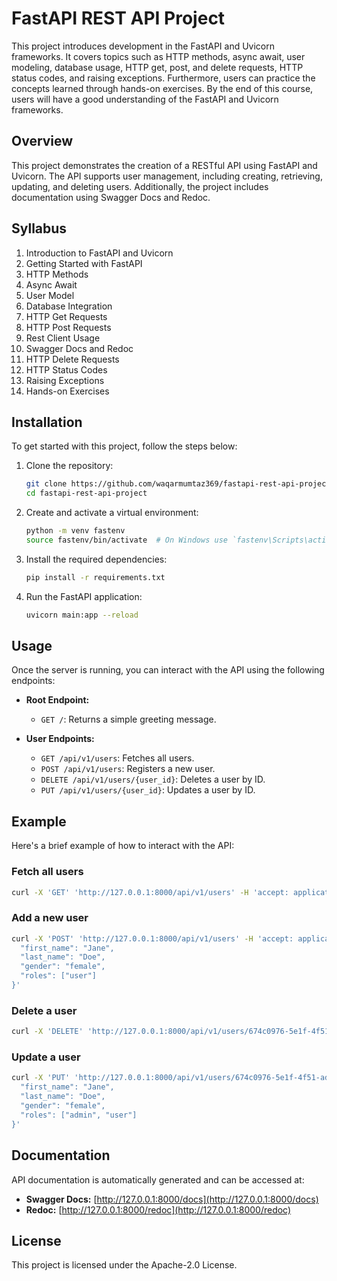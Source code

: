 # FastAPI REST API Project

This project introduces development in the FastAPI and Uvicorn frameworks. It covers topics such as HTTP methods, async await, user modeling, database usage, HTTP get, post, and delete requests, HTTP status codes, and raising exceptions. Furthermore, users can practice the concepts learned through hands-on exercises. By the end of this course, users will have a good understanding of the FastAPI and Uvicorn frameworks.

## Overview

This project demonstrates the creation of a RESTful API using FastAPI and Uvicorn. The API supports user management, including creating, retrieving, updating, and deleting users. Additionally, the project includes documentation using Swagger Docs and Redoc.

## Syllabus

1. Introduction to FastAPI and Uvicorn
2. Getting Started with FastAPI
3. HTTP Methods
4. Async Await
5. User Model
6. Database Integration
7. HTTP Get Requests
8. HTTP Post Requests
9. Rest Client Usage
10. Swagger Docs and Redoc
11. HTTP Delete Requests
12. HTTP Status Codes
13. Raising Exceptions
14. Hands-on Exercises

## Installation

To get started with this project, follow the steps below:

1. Clone the repository:

    ```sh
    git clone https://github.com/waqarmumtaz369/fastapi-rest-api-project.git
    cd fastapi-rest-api-project
    ```

2. Create and activate a virtual environment:

    ```sh
    python -m venv fastenv
    source fastenv/bin/activate  # On Windows use `fastenv\Scripts\activate`
    ```

3. Install the required dependencies:

    ```sh
    pip install -r requirements.txt
    ```

4. Run the FastAPI application:

    ```sh
    uvicorn main:app --reload
    ```

## Usage

Once the server is running, you can interact with the API using the following endpoints:

- **Root Endpoint:**
  - `GET /`: Returns a simple greeting message.

- **User Endpoints:**
  - `GET /api/v1/users`: Fetches all users.
  - `POST /api/v1/users`: Registers a new user.
  - `DELETE /api/v1/users/{user_id}`: Deletes a user by ID.
  - `PUT /api/v1/users/{user_id}`: Updates a user by ID.

## Example

Here's a brief example of how to interact with the API:

### Fetch all users

```sh
curl -X 'GET' 'http://127.0.0.1:8000/api/v1/users' -H 'accept: application/json'
```

### Add a new user

```sh
curl -X 'POST' 'http://127.0.0.1:8000/api/v1/users' -H 'accept: application/json' -H 'Content-Type: application/json' -d '{
  "first_name": "Jane",
  "last_name": "Doe",
  "gender": "female",
  "roles": ["user"]
}'
```


### Delete a user

```sh
curl -X 'DELETE' 'http://127.0.0.1:8000/api/v1/users/674c0976-5e1f-4f51-ade9-fc0d042e0d7f' -H 'accept: application/json'
```

### Update a user

```sh
curl -X 'PUT' 'http://127.0.0.1:8000/api/v1/users/674c0976-5e1f-4f51-ade9-fc0d042e0d7f' -H 'accept: application/json' -H 'Content-Type: application/json' -d '{
  "first_name": "Jane",
  "last_name": "Doe",
  "gender": "female",
  "roles": ["admin", "user"]
}'
```

## Documentation

API documentation is automatically generated and can be accessed at:

- **Swagger Docs:** [http://127.0.0.1:8000/docs](http://127.0.0.1:8000/docs)
- **Redoc:** [http://127.0.0.1:8000/redoc](http://127.0.0.1:8000/redoc)

## License

This project is licensed under the Apache-2.0 License.